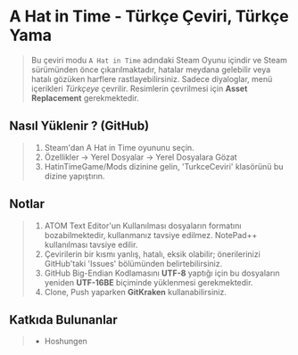 # A Hat in Time - Türkçe Çeviri, Türkçe Yama
> Bu çeviri modu ```A Hat in Time``` adındaki Steam Oyunu içindir ve Steam sürümünden önce çıkarılmaktadır, hatalar meydana gelebilir veya hatalı gözüken harflere rastlayebilirsiniz. Sadece diyaloglar, menü içerikleri *Türkçeye* çevrilir. Resimlerin çevrilmesi için **Asset Replacement** gerekmektedir.

## Nasıl Yüklenir ? (GitHub)
> 1. Steam'dan A Hat in Time oyununu seçin.
> 2. Özellikler → Yerel Dosyalar → Yerel Dosyalara Gözat
> 3. HatinTimeGame/Mods dizinine gelin, 'TurkceCeviri' klasörünü bu dizine yapıştırın.

## Notlar
> 1. ATOM Text Editor'un Kullanılması dosyaların formatını bozabilmektedir, kullanmanız tavsiye edilmez. NotePad++ kullanılması tavsiye edilir.
> 2. Çevirilerin bir kısmı yanlış, hatalı, eksik olabilir; önerilerinizi GitHub'taki 'Issues' bölümünden belirtebilirsiniz.
> 3. GitHub Big-Endian Kodlamasını **UTF-8** yaptığı için bu dosyaların yeniden **UTF-16BE** biçiminde yüklenmesi gerekmektedir.
> 4. Clone, Push yaparken **GitKraken** kullanabilirsiniz.

## Katkıda Bulunanlar
> * Hoshungen
